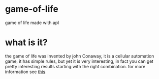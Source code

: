 # game-of-life
game of life made with apl

# what is it?
the game of life was invented by john Conaway, it is a cellular automation game, it has simple rules, but yet it is very interesting, in fact you can get pretty interesting results starting with the right combination. for more information see [this](https://en.m.wikipedia.org/wiki/Conway%27s_Game_of_Life)
